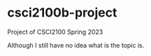 # csci2100b-project

Project of CSCI2100 Spring 2023

Although I still have no idea what is the topic is.
